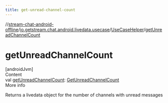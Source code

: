 ```yaml
---
title: get-unread-channel-count
---
```

//[stream-chat-android-offline](../../../index.md)/[io.getstream.chat.android.livedata.usecase](../index.md)/[UseCaseHelper](index.md)/[getUnreadChannelCount](getUnreadChannelCount.md)



# getUnreadChannelCount  
[androidJvm]  
Content  
val [getUnreadChannelCount](getUnreadChannelCount.md): [GetUnreadChannelCount](../GetUnreadChannelCount/index.md)  
More info  


Returns a livedata object for the number of channels with unread messages

  



